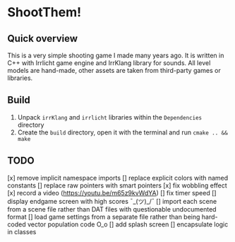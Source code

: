 ﻿# ShootThem!

## Quick overview

This is a very simple shooting game I made many years ago. It is written in C++ with Irrlicht game engine and IrrKlang library for sounds. All level models are hand-made, other assets are taken from third-party games or libraries.

## Build

1. Unpack `irrKlang` and `irrlicht` libraries within the `Dependencies` directory
2. Create the `build` directory, open it with the terminal and run `cmake .. && make`

## TODO

[x] remove implicit namespace imports
[] replace explicit colors with named constants
[] replace raw pointers with smart pointers
[x] fix wobbling effect
[x] record a video (https://youtu.be/m65z9kvWdYA)
[] fix timer speed
[] display endgame screen with high scores ¯\_(ツ)_/¯
[] import each scene from a scene file rather than DAT files with questionable undocumented format
[] load game settings from a separate file rather than being hard-coded vector population code O_o
[] add splash screen
[] encapsulate logic in classes
